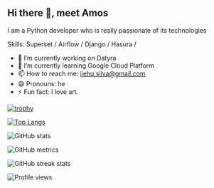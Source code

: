## Hi there 👋, meet Amos
I am a Python developer who is really passionate of its technologies

Skills: Superset / Airflow / Django / Hasura /

- 🔭 I’m currently working on Datyra 
- 🌱 I’m currently learning Google Cloud Platform
- 📫 How to reach me: ijehu.silva@gmail.com
- 😄 Pronouns: he
- ⚡ Fun fact: I love art. 


[![trophy](https://github-profile-trophy.vercel.app/?username=JehuSilva)](https://github.com/ryo-ma/github-profile-trophy)

[![Top Langs](https://github-readme-stats.vercel.app/api/top-langs/?username=JehuSilva)](https://github.com/anuraghazra/github-readme-stats)

![GitHub stats](https://github-readme-stats.vercel.app/api?username=JehuSilva&show_icons=true&count_private=true&theme=tokyonight)

![GitHub metrics](https://metrics.lecoq.io/JehuSilva)  

![GitHub streak stats](https://github-readme-streak-stats.herokuapp.com/?user=JehuSilva)  

![Profile views](https://gpvc.arturio.dev/JehuSilva)  
